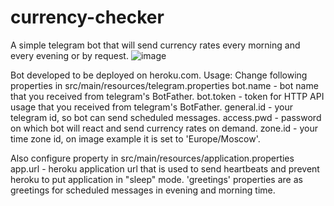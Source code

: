 # currency-checker
A simple telegram bot that will send currency rates every morning and every evening or by request.
![image](https://user-images.githubusercontent.com/56763346/138606382-6b9283fb-abf1-4809-a645-9880d899b1c6.png)

Bot developed to be deployed on heroku.com.
Usage:
Change following properties in src/main/resources/telegram.properties
bot.name - bot name that you received from telegram's BotFather.
bot.token - token for HTTP API usage that you received from telegram's BotFather.
general.id - your telegram id, so bot can send scheduled messages.
access.pwd - password on which bot will react and send currency rates on demand.
zone.id - your time zone id, on image example it is set to 'Europe/Moscow'.

Also configure property in src/main/resources/application.properties
app.url - heroku application url that is used to send heartbeats and prevent heroku to put application in "sleep" mode.
'greetings' properties are as greetings for scheduled messages in evening and morning time.

